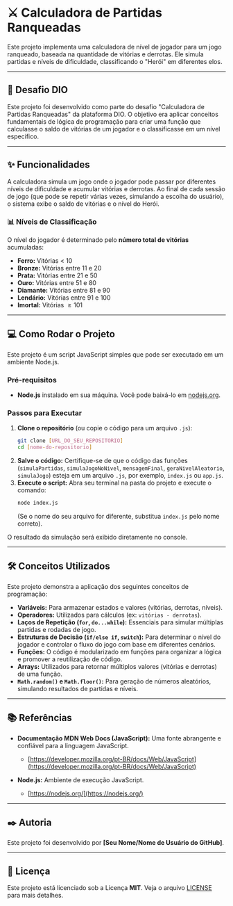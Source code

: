 # ⚔️ Calculadora de Partidas Ranqueadas

Este projeto implementa uma calculadora de nível de jogador para um jogo ranqueado, baseada na quantidade de vitórias e derrotas. Ele simula partidas e níveis de dificuldade, classificando o "Herói" em diferentes elos.

-----

## 🚀 Desafio DIO

Este projeto foi desenvolvido como parte do desafio "Calculadora de Partidas Ranqueadas" da plataforma DIO. O objetivo era aplicar conceitos fundamentais de lógica de programação para criar uma função que calculasse o saldo de vitórias de um jogador e o classificasse em um nível específico.

-----

## ✨ Funcionalidades

A calculadora simula um jogo onde o jogador pode passar por diferentes níveis de dificuldade e acumular vitórias e derrotas. Ao final de cada sessão de jogo (que pode se repetir várias vezes, simulando a escolha do usuário), o sistema exibe o saldo de vitórias e o nível do Herói.

### 📊 Níveis de Classificação

O nível do jogador é determinado pelo **número total de vitórias** acumuladas:

  * **Ferro:** Vitórias < 10  
  * **Bronze:** Vitórias entre 11 e 20 
  * **Prata:** Vitórias entre 21 e 50
  * **Ouro:** Vitórias entre 51 e 80
  * **Diamante:** Vitórias entre 81 e 90
  * **Lendário:** Vitórias entre 91 e 100
  * **Imortal:** Vitórias $\ge 101$

-----

## 💻 Como Rodar o Projeto

Este projeto é um script JavaScript simples que pode ser executado em um ambiente Node.js.

### Pré-requisitos

  * **Node.js** instalado em sua máquina. Você pode baixá-lo em [nodejs.org](https://nodejs.org/).

### Passos para Executar

1.  **Clone o repositório** (ou copie o código para um arquivo `.js`):
    ```bash
    git clone [URL_DO_SEU_REPOSITORIO]
    cd [nome-do-repositorio]
    ```
2.  **Salve o código:** Certifique-se de que o código das funções (`simulaPartidas`, `simulaJogoNoNivel`, `mensagemFinal`, `geraNivelAleatorio`, `simulaJogo`) esteja em um arquivo `.js`, por exemplo, `index.js` ou `app.js`.
3.  **Execute o script:** Abra seu terminal na pasta do projeto e execute o comando:
    ```bash
    node index.js
    ```
    (Se o nome do seu arquivo for diferente, substitua `index.js` pelo nome correto).

O resultado da simulação será exibido diretamente no console.

-----

## 🛠️ Conceitos Utilizados

Este projeto demonstra a aplicação dos seguintes conceitos de programação:

  * **Variáveis:** Para armazenar estados e valores (vitórias, derrotas, níveis).
  * **Operadores:** Utilizados para cálculos (ex: `vitórias - derrotas`).
  * **Laços de Repetição (`for`, `do...while`):** Essenciais para simular múltiplas partidas e rodadas de jogo.
  * **Estruturas de Decisão (`if/else if`, `switch`):** Para determinar o nível do jogador e controlar o fluxo do jogo com base em diferentes cenários.
  * **Funções:** O código é modularizado em funções para organizar a lógica e promover a reutilização de código.
  * **Arrays:** Utilizados para retornar múltiplos valores (vitórias e derrotas) de uma função.
  * **`Math.random()` e `Math.floor()`:** Para geração de números aleatórios, simulando resultados de partidas e níveis.

-----

## 📚 Referências

  * **Documentação MDN Web Docs (JavaScript):** Uma fonte abrangente e confiável para a linguagem JavaScript.
      * [https://developer.mozilla.org/pt-BR/docs/Web/JavaScript](https://developer.mozilla.org/pt-BR/docs/Web/JavaScript)

  * **Node.js:** Ambiente de execução JavaScript.
      * [https://nodejs.org/](https://nodejs.org/)

-----

## ✒️ Autoria

Este projeto foi desenvolvido por **[Seu Nome/Nome de Usuário do GitHub]**.

-----

## 📜 Licença

Este projeto está licenciado sob a Licença **MIT**. Veja o arquivo [LICENSE](https://www.google.com/search?q=LICENSE) para mais detalhes.